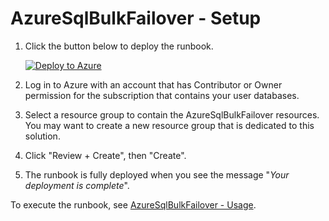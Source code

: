 # AzureSqlBulkFailover - Setup

1. Click the button below to deploy the runbook.
  
    [![Deploy to Azure](https://aka.ms/deploytoazurebutton)](https://AzureSqlBulkFailover.github.io/DeployTemplate.html)

2. Log in to Azure with an account that has Contributor or Owner permission for the subscription that contains your user databases. 
3. Select a resource group to contain the AzureSqlBulkFailover resources. You may want to create a new resource group that is dedicated to this solution. 
4. Click "Review + Create", then "Create". 
5. The runbook is fully deployed when you see the message "_Your deployment is complete_". 

To execute the runbook, see [AzureSqlBulkFailover - Usage](./AzureSqlBulkFailoverUsage.md).